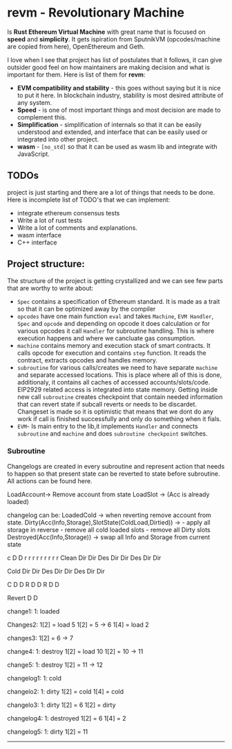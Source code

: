 # revm - Revolutionary Machine

Is **Rust Ethereum Virtual Machine** with great name that is focused on **speed** and **simplicity**. It gets ispiration from SputnikVM (opcodes/machine are copied from here), OpenEthereum and Geth.

I love when I see that project has list of postulates that it follows, it can give outsider good feel on how maintainers are making decision and what is important for them. Here is list of them for **revm**:
- **EVM compatibility and stability** - this goes without saying but it is nice to put it here. In blockchain industry, stability is most desired attribute of any system.
- **Speed** - is one of most important things and most decision are made to complement this.
- **Simplification** - simplification of internals so that it can be easily understood and extended, and interface that can be easily used or integrated into other project.
- **wasm** - `[no_std]` so that it can be used as wasm lib and integrate with JavaScript.

## TODOs

project is just starting and there are a lot of things that needs to be done. Here is incomplete list of TODO's that we can implement:
- integrate ethereum consensus tests
- Write a lot of rust tests
- Write a lot of comments and explanations.
- wasm interface
- C++ interface


## Project structure:

The structure of the project is getting crystallized and we can see few parts that are worthy to write about:
- `Spec` contains a specification of Ethereum standard. It is made as a trait so that it can be optimized away by the compiler
- `opcodes` have one main function `eval` and takes `Machine`, `EVM Handler`, `Spec` and `opcode` and depending on opcode it does calculation or for various opcodes it call `Handler` for subroutine handling. This is where execution happens and where we cancluate gas consumption.
- `machine` contains memory and execution stack of smart contracts. It calls opcode for execution and contains `step` function. It reads the contract, extracts opcodes and handles memory.
- `subroutine` for various calls/creates we need to have separate `machine` and separate accessed locations. This is place where all of this is done, additionaly, it contains all caches of accessed accounts/slots/code. EIP2929 related access is integrated into state memory. Getting inside new call `subroutine` creates checkpoint that contain needed information that can revert state if subcall reverts or needs to be discardet. Changeset is made so it is optimistic that means that we dont do any work if call is finished successfully and only do something when it fials. 
- `EVM`- Is main entry to the lib,it  implements `Handler` and connects `subroutine` and `machine` and does `subroutine checkpoint` switches.




### Subroutine


Changelogs are created in every subroutine and represent action that needs to happen so that present state can be reverted to state before subroutine. All actions can be found here.

LoadAccount-> Remove account from state
LoadSlot -> (Acc is already loaded)


changelog can be:
LoadedCold -> when reverting remove account from state.
Dirty(Acc(Info,Storage),SlotState(ColdLoad,Dirtied)) ->
        - apply all storage in reverse
        - remove all cold loaded slots
        - remove all Dirty slots 
Destroyed(Acc(Info,Storage)) -> swap all Info and Storage from current state


c  D D r r r r r r r r r
Clean Dir Dir Des Dir Dir Des Dir Dir

Cold  Dir Dir Des Dir Dir Des Dir Dir

C D D R D D R D D

Revert
D
D

change1:
1: loaded

Changes2:
1[2] = load 5
1[2] = 5 -> 6
1[4] = load 2

changes3:
1[2] = 6 -> 7

change4: 
1: destroy
1[2] = load 10
1[2] = 10 -> 11

change5:
1: destroy
1[2] = 11 -> 12


changelog1:
1: cold

changelo2:
1: dirty
1[2] = cold
1[4] = cold

changelo3:
1: dirty
1[2] = 6
1[2] = dirty

changelog4:
1: destroyed
    1[2] = 6
    1[4] = 2

changelog5:
1: dirty
1[2] = 11



------------------------
